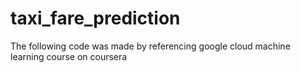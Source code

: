 # taxi_fare_prediction

The following code was made by referencing google cloud machine learning course on coursera
